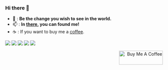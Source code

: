 ### Hi there 👋

<!--
**ai-chen2050/ai-chen2050** is a ✨ _special_ ✨ repository because its `README.md` (this file) appears on your GitHub profile.

Here are some ideas to get you started:

- 🔭 I’m currently working on ...
- 🌱 I’m currently learning ...
- 👯 I’m looking to collaborate on ...
- 🤔 I’m looking for help with ...
- 💬 Ask me about ...
- 📫 How to reach me: ...
- 😄 Pronouns: ...
- ⚡ Fun fact: ...
-->


- 🌇 : **Be the change you wish to see in the world.**   
- 📫 : **In [there](https://ai-chen2050.github.io/), you can found me!**
- ☕ : If you want to buy me a [coffee](https://www.buymeacoffee.com/blakechan).

![](http://github-profile-summary-cards.vercel.app/api/cards/profile-details?username=ai-chen2050&theme=2077)
![](http://github-profile-summary-cards.vercel.app/api/cards/repos-per-language?username=ai-chen2050&theme=2077)
![](http://github-profile-summary-cards.vercel.app/api/cards/most-commit-language?username=ai-chen2050&theme=2077)
![](http://github-profile-summary-cards.vercel.app/api/cards/stats?username=ai-chen2050&theme=2077)
![](http://github-profile-summary-cards.vercel.app/api/cards/productive-time?username=ai-chen2050&theme=2077&utcOffset=8)

<div align="right">
<a href="https://www.buymeacoffee.com/blakechan" target="_blank"><img src="https://cdn.buymeacoffee.com/buttons/v2/default-violet.png" alt="Buy Me A Coffee" style="height: 45px !important;width: 140px !important;" ></a>
</div>
